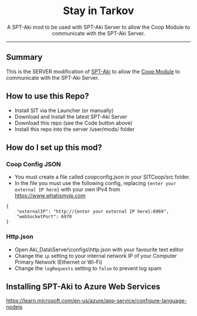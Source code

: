 <div align=center style="text-align: center;">
<h1> Stay in Tarkov </h1>
A SPT-Aki mod to be used with SPT-Aki Server to allow the Coop Module to communicate with the SPT-Aki Server.
</div>

---

## Summary

This is the SERVER modification of [SPT-Aki](https://www.sp-tarkov.com/) to allow the [Coop Module](https://github.com/paulov-t/SIT.Core) to communicate with the SPT-Aki Server.

## How to use this Repo?

* Install SIT via the Launcher (or manually)
* Download and Install the latest SPT-Aki Server
* Download this repo (see the Code button above)
* Install this repo into the server /user/mods/ folder

## How do I set up this mod?

### Coop Config JSON
* You must create a file called coopconfig.json in your SITCoop/src folder.
* In the file you must use the following config, replacing `{enter your external IP here}` with your own IPv4 from https://www.whatismyip.com
```
{
    "externalIP": "http://{enter your external IP here}:6969",
    "webSocketPort": 6970
}
```

### Http.json

* Open Aki_Data\Server\configs\http.json with your favourite text editor
* Change the `ip` setting to your internal network IP of your Computer Primary Network (Ethernet or Wi-Fi)
* Change the `logRequests` setting to `false` to prevent log spam


## Installing SPT-Aki to Azure Web Services
https://learn.microsoft.com/en-us/azure/app-service/configure-language-nodejs
